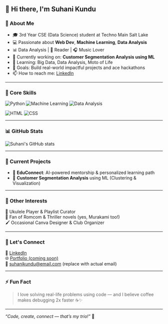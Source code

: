 ## 👋 Hi there, I'm Suhani Kundu

### 🚀 About Me
- 🎓 3rd Year CSE (Data Science) student at Techno Main Salt Lake  
- 💻 Passionate about **Web Dev**, **Machine Learning**, **Data Analysis**  
- 📊 Data Analysis | 🎨 Reader | 🎧 Music Lover  
- 🌱 Currently working on: **Customer Segmentation Analysis using ML**
- 🧠 Learning: Big Data, Data Analysis, Moto of Life
- 🎯 Goals: Build real-world impactful projects and ace hackathons
- 📫 How to reach me: [LinkedIn](https://www.linkedin.com/in/suhanikundu)

---

### 🧠 Core Skills
![Python](https://img.shields.io/badge/-Python-3776AB?style=for-the-badge&logo=python&logoColor=white)
![Machine Learning](https://img.shields.io/badge/-Machine%20Learning-brightgreen?style=for-the-badge)
![Data Analysis](https://img.shields.io/badge/-Data%20Analysis-blue?style=for-the-badge)

![HTML](https://img.shields.io/badge/-HTML-E34F26?style=for-the-badge&logo=html5&logoColor=white)
![CSS](https://img.shields.io/badge/-CSS-1572B6?style=for-the-badge&logo=css3&logoColor=white)

---

### 📊 GitHub Stats
![Suhani's GitHub stats](https://github-readme-stats.vercel.app/api?username=suhanikundu&show_icons=true&theme=radical)

---

### 🎯 Current Projects
- 🤖 **EduConnect**: AI-powered mentorship & personalized learning path
- 💼 **Customer Segmentation Analysis** using ML (Clustering & Visualization)

---

### 🧩 Other Interests
🎵 Ukulele Player & Playlist Curator  
📖 Fan of Romcom & Thriller novels (yes, Murakami too!)  
🖌️ Occasional Canva Designer & Club Organizer

---

### 💬 Let's Connect
🔗 [LinkedIn](https://www.linkedin.com/in/suhanikundu)  
🌐 [Portfolio (coming soon)](https://suhanikundu.github.io)  
📧 suhanikundu@email.com (replace with actual email)

---

### ⚡ Fun Fact
> I love solving real-life problems using code — and I believe coffee makes debugging 2x faster ☕✨

---

_“Code, create, connect — that’s my trio!”_ 💫
```
